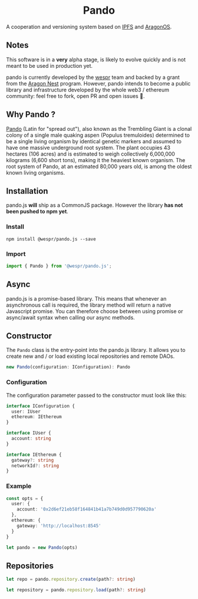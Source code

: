 <h1 align="center">
  <br>
  Pando
  <br>
</h1>

A cooperation and versioning system based on [IPFS](https://ipfs.io) and [AragonOS](https://github.com/aragon/aragonOS).

## Notes

This software is in a **very** alpha stage, is likely to evolve quickly and is not meant to be used in production yet.

pando is currently developed by the [wespr](http://www.wespr.cp) team and backed by a grant from the [Aragon Nest](https://github.com/aragon/nest) program. However, pando intends to become a public library and infrastructure developed by the whole web3 / ethereum community: feel free to fork, open PR and open issues :purple_heart:. 

## Why Pando ?

[Pando](https://en.wikipedia.org/wiki/Pando_(tree)) (Latin for "spread out"), also known as the Trembling Giant is a clonal colony of a single male quaking aspen (Populus tremuloides) determined to be a single living organism by identical genetic markers and assumed to have one massive underground root system. The plant occupies 43 hectares (106 acres) and is estimated to weigh collectively 6,000,000 kilograms (6,600 short tons), making it the heaviest known organism. The root system of Pando, at an estimated 80,000 years old, is among the oldest known living organisms.

## Installation

pando.js **will** ship as a CommonJS package. However the library **has not been pushed to npm yet**.


### Install

```
npm install @wespr/pando.js --save
```

### Import

```javascript
import { Pando } from '@wespr/pando.js';
```

## Async

pando.js is a promise-based library. This means that whenever an asynchronous call is required, the library method will return a native Javascript promise. You can therefore choose between using promise or async/await syntax when calling our async methods.


## Constructor

The ```Pando``` class is the entry-point into the pando.js library. It allows you to create new and / or load existing local repositories and remote DAOs.


```typescript
new Pando(configuration: IConfiguration): Pando
```

### Configuration

The configuration parameter passed to the constructor must look like this:

```typescript
interface IConfiguration {
  user: IUser
  ethereum: IEthereum
}
```

```typescript
interface IUser {
  account: string
}
```

```typescript
interface IEthereum {
  gateway?: string
  networkId?: string
}
```

### Example

```typescript
const opts = {
  user: {
    account: '0x2d6ef21eb58f164841b41a7b749d0d957790620a'
  },
  ethereum: {
    gateway: 'http://localhost:8545'
  }
}

let pando = new Pando(opts)
```

## Repositories

```typescript
let repo = pando.repository.create(path?: string)
```

```typescript
let repository = pando.repository.load(path?: string)
```
